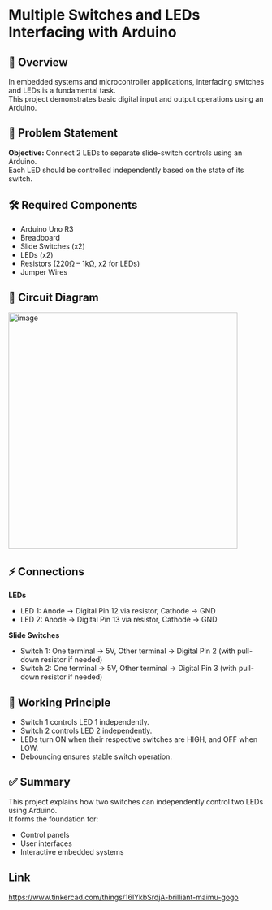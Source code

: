 # Multiple Switches and LEDs Interfacing with Arduino

## 📌 Overview
In embedded systems and microcontroller applications, interfacing switches and LEDs is a fundamental task.  
This project demonstrates basic digital input and output operations using an Arduino.

## 🎯 Problem Statement
**Objective:** Connect 2 LEDs to separate slide-switch controls using an Arduino.  
Each LED should be controlled independently based on the state of its switch.

## 🛠 Required Components
- Arduino Uno R3
- Breadboard
- Slide Switches (x2)
- LEDs (x2)
- Resistors (220Ω – 1kΩ, x2 for LEDs)
- Jumper Wires

## 🔌 Circuit Diagram
<img width="451" height="466" alt="image" src="https://github.com/user-attachments/assets/6d8cdff2-a0d8-4995-b82d-e23f171e111d" />


## ⚡ Connections
**LEDs**
- LED 1: Anode → Digital Pin 12 via resistor, Cathode → GND  
- LED 2: Anode → Digital Pin 13 via resistor, Cathode → GND  

**Slide Switches**
- Switch 1: One terminal → 5V, Other terminal → Digital Pin 2 (with pull-down resistor if needed)  
- Switch 2: One terminal → 5V, Other terminal → Digital Pin 3 (with pull-down resistor if needed)  

## 📖 Working Principle
- Switch 1 controls LED 1 independently.  
- Switch 2 controls LED 2 independently.  
- LEDs turn ON when their respective switches are HIGH, and OFF when LOW.  
- Debouncing ensures stable switch operation.  

## ✅ Summary
This project explains how two switches can independently control two LEDs using Arduino.  
It forms the foundation for:
- Control panels  
- User interfaces  
- Interactive embedded systems

## Link
https://www.tinkercad.com/things/16lYkbSrdjA-brilliant-maimu-gogo
